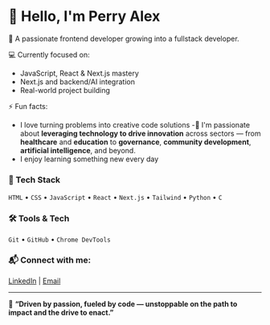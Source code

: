# 👋 Hello, I'm Perry Alex

🌱 A passionate frontend developer growing into a fullstack developer.

💻 Currently focused on:
- JavaScript, React & Next.js mastery
- Next.js and backend/AI integration
- Real-world project building

⚡ Fun facts:
- I love turning problems into creative code solutions
-🚀 I'm passionate about **leveraging technology to drive innovation** across sectors — from **healthcare** and **education** to **governance**, **community development**, **artificial intelligence**, and beyond.
- I enjoy learning something new every day
  

### 🚀 Tech Stack
`HTML` • `CSS` • `JavaScript` • `React` • `Next.js` • `Tailwind` • `Python` • `C` 

### 🛠️ Tools & Tech
`Git` • `GitHub` • `Chrome DevTools`


### 📬 Connect with me:
[LinkedIn](https://www.linkedin.com/in/ifechukwu-nwokedi-936250268/) | [Email](ifechinwokedi@gmail.com)

---
🚀 **“Driven by passion, fueled by code — unstoppable on the path to impact and the drive to enact.”**
